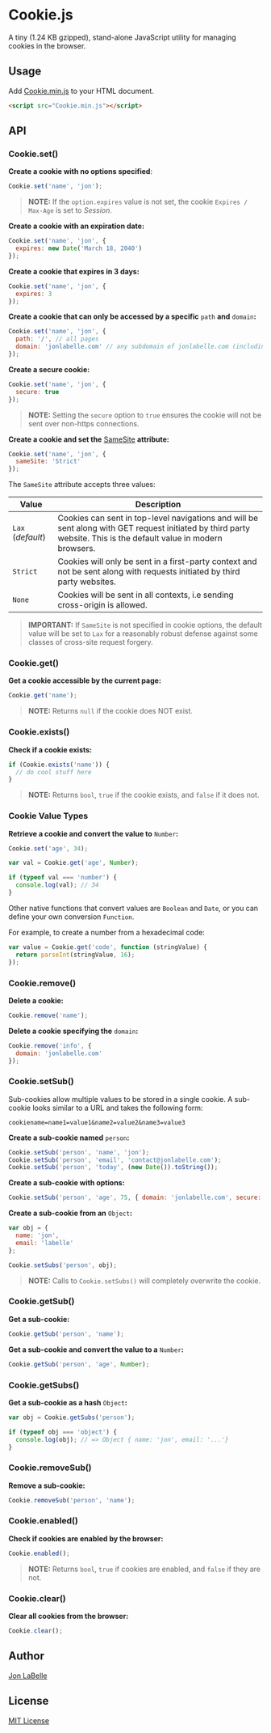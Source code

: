 # Cookie.js

A tiny (1.24 KB gzipped), stand-alone JavaScript utility for managing cookies in the browser.

## Usage

Add [Cookie.min.js](https://raw.githubusercontent.com/jonlabelle/cookie-js/master/Cookie.min.js) to your HTML document.

```html
<script src="Cookie.min.js"></script>
```

## API

### Cookie.set()

**Create a cookie with no options specified**:

```javascript
Cookie.set('name', 'jon');
```

> **NOTE:** If the `option.expires` value is not set, the cookie `Expires / Max-Age` is set to *Session*.

**Create a cookie with an expiration date:**

```javascript
Cookie.set('name', 'jon', {
  expires: new Date('March 18, 2040')
});
```

**Create a cookie that expires in 3 days:**

```javascript
Cookie.set('name', 'jon', {
  expires: 3
});
```

**Create a cookie that can only be accessed by a specific** `path` **and** `domain`**:**

```javascript
Cookie.set('name', 'jon', {
  path: '/', // all pages
  domain: 'jonlabelle.com' // any subdomain of jonlabelle.com (including www)
});
```

**Create a secure cookie:**

```javascript
Cookie.set('name', 'jon', {
  secure: true
});
```

> **NOTE:** Setting the `secure` option to `true` ensures the cookie will not be sent over non-https connections.

**Create a cookie and set the** [SameSite](https://developer.mozilla.org/docs/Web/HTTP/Headers/Set-Cookie/SameSite) **attribute:**

```javascript
Cookie.set('name', 'jon', {
  sameSite: 'Strict'
});
```

The `SameSite` attribute accepts three values:

|       Value       |                                                                            Description                                                                            |
|-------------------|-------------------------------------------------------------------------------------------------------------------------------------------------------------------|
| `Lax` (*default*) | Cookies can sent in top-level navigations and will be sent along with GET request initiated by third party website. This is the default value in modern browsers. |
| `Strict`          | Cookies will only be sent in a first-party context and not be sent along with requests initiated by third party websites.                                         |
| `None`            | Cookies will be sent in all contexts, i.e sending cross-origin is allowed.                                                                                        |

> **IMPORTANT:** If `SameSite` is not specified in cookie options, the default value will be set to `Lax` for a reasonably robust defense against some classes of cross-site request forgery.

### Cookie.get()

**Get a cookie accessible by the current page:**

```javascript
Cookie.get('name');
```

> **NOTE:** Returns `null` if the cookie does NOT exist.

### Cookie.exists()

**Check if a cookie exists:**

```javascript
if (Cookie.exists('name')) {
  // do cool stuff here
}
```

> **NOTE:** Returns `bool`, `true` if the cookie exists, and `false` if it does not.

### Cookie Value Types

**Retrieve a cookie and convert the value to** `Number`**:**

```javascript
Cookie.set('age', 34);

var val = Cookie.get('age', Number);

if (typeof val === 'number') {
  console.log(val); // 34
}
```

Other native functions that convert values are `Boolean` and `Date`, or you can define your own conversion `Function`.

For example, to create a number from a hexadecimal code:

```javascript
var value = Cookie.get('code', function (stringValue) {
  return parseInt(stringValue, 16);
});
```

### Cookie.remove()

**Delete a cookie:**

```javascript
Cookie.remove('name');
```

**Delete a cookie specifying the** `domain`**:**

```javascript
Cookie.remove('info', {
  domain: 'jonlabelle.com'
});
```

### Cookie.setSub()

Sub-cookies allow multiple values to be stored in a single cookie. A sub-cookie looks similar to a URL and takes the following form:

```text
cookiename=name1=value1&name2=value2&name3=value3
```

**Create a sub-cookie named** `person`**:**

```javascript
Cookie.setSub('person', 'name', 'jon');
Cookie.setSub('person', 'email', 'contact@jonlabelle.com');
Cookie.setSub('person', 'today', (new Date()).toString());
```

**Create a sub-cookie with options:**

```javascript
Cookie.setSub('person', 'age', 75, { domain: 'jonlabelle.com', secure: true });
```

**Create a sub-cookie from an** `Object`**:**

```javascript
var obj = {
  name: 'jon',
  email: 'labelle'
};

Cookie.setSubs('person', obj);
```

> **NOTE:** Calls to `Cookie.setSubs()` will completely overwrite the cookie.

### Cookie.getSub()

**Get a sub-cookie:**

```javascript
Cookie.getSub('person', 'name');
```

**Get a sub-cookie and convert the value to a** `Number`**:**

```javascript
Cookie.getSub('person', 'age', Number);
```

### Cookie.getSubs()

**Get a sub-cookie as a hash** `Object`**:**

```javascript
var obj = Cookie.getSubs('person');

if (typeof obj === 'object') {
  console.log(obj); // => Object { name: 'jon', email: '...'}
}
```

### Cookie.removeSub()

**Remove a sub-cookie:**

```javascript
Cookie.removeSub('person', 'name');
```

### Cookie.enabled()

**Check if cookies are enabled by the browser:**

```javascript
Cookie.enabled();
```

> **NOTE:** Returns `bool`, `true` if cookies are enabled, and `false` if they are not.

### Cookie.clear()

**Clear all cookies from the browser:**

```javascript
Cookie.clear();
```

## Author

[Jon LaBelle](mailto:contact@jonlabelle.com)

## License

[MIT License](LICENSE.txt)
